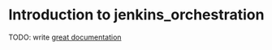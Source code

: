 # Introduction to jenkins_orchestration

TODO: write [great documentation](http://jacobian.org/writing/what-to-write/)
